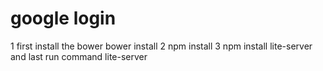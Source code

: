 # google login

1 first install the bower 
 bower install
2 npm install
3 npm install lite-server
and last 
run command 
lite-server
